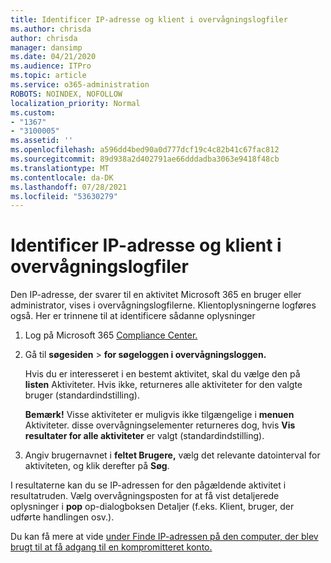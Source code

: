 ```yaml
---
title: Identificer IP-adresse og klient i overvågningslogfiler
ms.author: chrisda
author: chrisda
manager: dansimp
ms.date: 04/21/2020
ms.audience: ITPro
ms.topic: article
ms.service: o365-administration
ROBOTS: NOINDEX, NOFOLLOW
localization_priority: Normal
ms.custom:
- "1367"
- "3100005"
ms.assetid: ''
ms.openlocfilehash: a596dd4bed90a0d777dcf19c4c82b41c67fac812
ms.sourcegitcommit: 89d938a2d402791ae66dddadba3063e9418f48cb
ms.translationtype: MT
ms.contentlocale: da-DK
ms.lasthandoff: 07/28/2021
ms.locfileid: "53630279"
---
```

# <a name="identify-ip-address-and-client-in-audit-logs"></a>Identificer IP-adresse og klient i overvågningslogfiler

Den IP-adresse, der svarer til en aktivitet Microsoft 365 en bruger eller administrator, vises i overvågningslogfilerne. Klientoplysningerne logføres også. Her er trinnene til at identificere sådanne oplysninger

1. Log på Microsoft 365 [Compliance Center.](https://protection.office.com/)

2. Gå til **søgesiden**  >  **for søgeloggen i overvågningsloggen.**

   Hvis du er interesseret i en bestemt aktivitet, skal du vælge den på **listen** Aktiviteter. Hvis ikke, returneres alle aktiviteter for den valgte bruger (standardindstilling).

   **Bemærk!** Visse aktiviteter er muligvis ikke tilgængelige i **menuen** Aktiviteter. disse overvågningselementer returneres dog, hvis **Vis resultater for alle aktiviteter** er valgt (standardindstilling).

3. Angiv brugernavnet i **feltet Brugere,** vælg det relevante datointerval for aktiviteten, og klik derefter på **Søg**.

I resultaterne kan du se IP-adressen for den pågældende aktivitet i resultatruden. Vælg overvågningsposten for at få vist detaljerede oplysninger i **pop** op-dialogboksen Detaljer (f.eks. Klient, bruger, der udførte handlingen osv.).

Du kan få mere at vide [under Finde IP-adressen på den computer, der blev brugt til at få adgang til en kompromitteret konto.](/microsoft-365/compliance/auditing-troubleshooting-scenarios#find-the-ip-address-of-the-computer-used-to-access-a-compromised-account)

